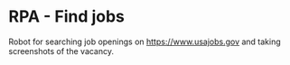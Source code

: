 # RPA - Find jobs

Robot for searching job openings on https://www.usajobs.gov and taking screenshots of the vacancy.
